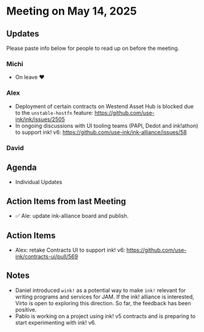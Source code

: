 # Meeting on May 14, 2025

## Updates

Please paste info below for people to read up on before the meeting.

### Michi
- On leave ❤️

### Alex
- Deployment of certain contracts on Westend Asset Hub is blocked due to the `unstable-hostfn` feature: https://github.com/use-ink/ink/issues/2505
- In ongoing discussions with UI tooling teams (PAPI, Dedot and ink!athon) to support ink! v6: https://github.com/use-ink/ink-alliance/issues/58

### David


## Agenda
- Individual Updates

## Action Items from last Meeting
- ✅ Ale: update ink-alliance board and publish.

## Action Items
- Alex: retake Contracts UI to support ink! v6: https://github.com/use-ink/contracts-ui/pull/569

## Notes
- Daniel introduced `wink!` as a potential way to make `ink!` relevant for writing programs and services for JAM. If the ink! alliance is interested, Virto is open to exploring this direction. So far, the feedback has been positive.
- Pablo is working on a project using ink! v5 contracts and is preparing to start experimenting with ink! v6.
